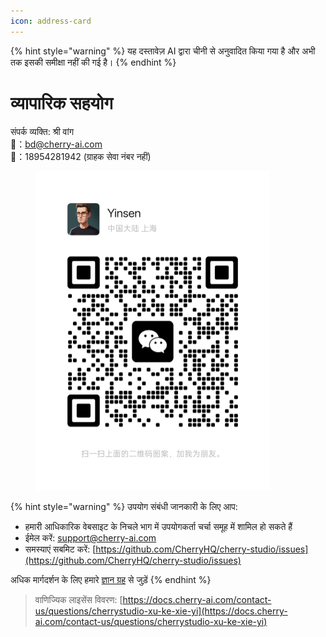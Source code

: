 ```yaml
---
icon: address-card
---
```


{% hint style="warning" %}
यह दस्तावेज़ AI द्वारा चीनी से अनुवादित किया गया है और अभी तक इसकी समीक्षा नहीं की गई है।
{% endhint %}

# व्यापारिक सहयोग

संपर्क व्यक्ति: श्री वांग  
📮：bd@cherry-ai.com  
📱：18954281942 (ग्राहक सेवा नंबर नहीं)

<div align="left"><figure><img src="../.gitbook/assets/6f5735eec7f416a03d38ea34329872ac.jpg" alt="" width="375"><figcaption></figcaption></figure></div>

{% hint style="warning" %}
उपयोग संबंधी जानकारी के लिए आप:  
- हमारी आधिकारिक वेबसाइट के निचले भाग में उपयोगकर्ता चर्चा समूह में शामिल हो सकते हैं  
- ईमेल करें: support@cherry-ai.com  
- समस्याएं सबमिट करें: [https://github.com/CherryHQ/cherry-studio/issues](https://github.com/CherryHQ/cherry-studio/issues)  

अधिक मार्गदर्शन के लिए हमारे [ज्ञान ग्रह](https://wx.zsxq.com/group/48888118185118?group_id=48888118185118\&secret=797qkk5sx94p84zr7fxp8h27rn6c35j7\&inviter_id=414151881428448\&inviter_sid=91n362kab4\&share_from=InviteUrl\&keyword=sJyfK\&type=group) से जुड़ें
{% endhint %}

> वाणिज्यिक लाइसेंस विवरण: [https://docs.cherry-ai.com/contact-us/questions/cherrystudio-xu-ke-xie-yi](https://docs.cherry-ai.com/contact-us/questions/cherrystudio-xu-ke-xie-yi)